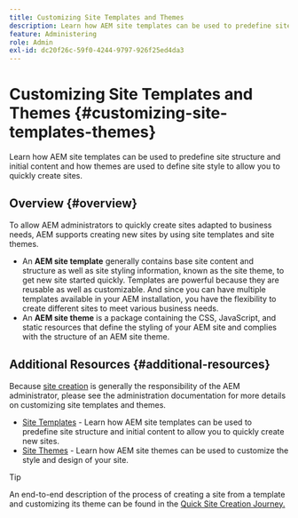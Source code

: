 ```yaml
---
title: Customizing Site Templates and Themes
description: Learn how AEM site templates can be used to predefine site structure and initial content and how themes are used to define site style to allow you to quickly create sites.
feature: Administering
role: Admin
exl-id: dc20f26c-59f0-4244-9797-926f25ed4da3
---
```

# Customizing Site Templates and Themes {#customizing-site-templates-themes}

Learn how AEM site templates can be used to predefine site structure and initial content and how themes are used to define site style to allow you to quickly create sites.

## Overview {#overview}

To allow AEM administrators to quickly create sites adapted to business needs, AEM supports creating new sites by using site templates and site themes.

* An **AEM site template** generally contains base site content and structure as well as site styling information, known as the site theme, to get new site started quickly. Templates are powerful because they are reusable as well as customizable. And since you can have multiple templates available in your AEM installation, you have the flexibility to create different sites to meet various business needs.
* An **AEM site theme** is a package containing the CSS, JavaScript, and static resources that define the styling of your AEM site and complies with the structure of an AEM site theme.

## Additional Resources {#additional-resources}

Because [site creation](/help/sites-cloud/administering/site-creation/create-site.md) is generally the responsibility of the AEM administrator, please see the administration documentation for more details on customizing site templates and themes.

* [Site Templates](/help/sites-cloud/administering/site-creation/site-templates.md) - Learn how AEM site templates can be used to predefine site structure and initial content to allow you to quickly create new sites.
* [Site Themes](/help/sites-cloud/administering/site-creation/site-themes.md) - Learn how AEM site themes can be used to customize the style and design of your site.

>[!TIP]
>
>An end-to-end description of the process of creating a site from a template and customizing its theme can be found in the [Quick Site Creation Journey.](/help/journey-sites/quick-site/overview.md)
